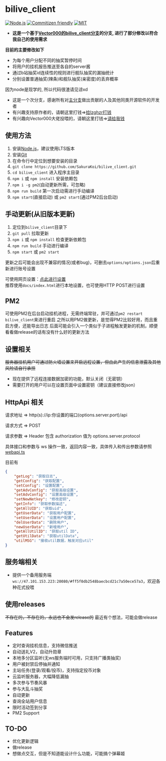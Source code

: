 # bilive_client

[![Node.js](https://img.shields.io/badge/Node.js-v10.0%2B-green.svg)](https://nodejs.org)
[![Commitizen friendly](https://img.shields.io/badge/Commitizen-Friendly-brightgreen.svg)](http://commitizen.github.io/cz-cli/)
[![MIT](https://img.shields.io/badge/License-MIT-blue.svg)](https://github.com/SakuraKoi/bilive_client/blob/master/LICENSE)

* **这是一个基于[Vector000的bilive_client分支](https://github.com/Vector000/bilive_client)的分支, 进行了部分修改以符合我自己的使用需求**

**目前的主要修改如下**
* 为每个用户分配不同的抽奖暂停时间
* 将用户的挂机报告推送至各自的server酱
* 通过b站抽奖id连续性的规则进行舰队抽奖的漏抽统计
* 分别设置普通抽奖(辣条)和舰队抽奖(亲密度)的丢弃概率

因为node是现学的, 所以代码很渣请见谅xd

* 这是一个次分支，感谢所有对[主分支](https://github.com/lzghzr/bilive_client)做出贡献的人及其他同类开源软件的开发者
* 有兴趣支持原作者的，请朝这里打钱=>[给lzghzr打钱](https://github.com/lzghzr/bilive_client/wiki)
* 有兴趣向Vector000大佬投喂的，请朝这里打钱=>[请给我钱](https://github.com/Vector000/Something_Serious/blob/master/pics/mm_reward_qrcode.png)

## 使用方法

1. 安装[Node.js](https://nodejs.org/)，建议使用LTS版本
2. 安装[Git](https://git-scm.com/downloads)
3. 在命令行中定位到想要安装的目录
4. `git clone https://github.com/SakuraKoi/bilive_client.git`
5. `cd bilive_client` 进入程序主目录
6. `npm i` 或 `npm install` 安装依赖包
7. `npm i -g pm2`(自动更新所需，可忽略)
8. `npm run build` 第一次启动需进行手动编译
9. `npm start`(直接启动) 或 `pm2 start`(通过PM2后台启动)

## 手动更新(从旧版本更新)

1. 定位到`bilive_client`目录下
2. `git pull` 拉取更新
3. `npm i` 或 `npm install` 检查更新依赖包
4. `npm run build` 手动进行编译
5. `npm start` 或 `pm2 start`

更新之后可能会出现不兼容的情况(或者bug)，可删去`options/options.json`后重新进行账号设置

可使用网页设置：[点此进行设置](http://r07908.coding-pages.com/)\
推荐使用`docs/index.html`进行本地设置，也可使用HTTP POST进行设置

## PM2

可使用PM2在后台启动挂机进程，无需终端常驻，并可通过`pm2 restart bilive_client`来进行重启
之所以用PM2做更新，是觉得PM2比较好用，而且重启方便，还能导出日志
后面可能会引入一个类似于子进程触发更新的机制，顺便看看做release的话有没有什么好的更新方法

## 设置相关

~~服务器挂机用户可通过防火墙设置来开启远程设置，但由此产生的信息泄露及其他风险请自行承担~~

* 现在提供了远程连接数据加密的功能，默认关闭（无密钥）
* 需要打开的用户可以在设置页面中设置密钥（建议直接修改json）

## HttpApi 相关

请求地址 => http(s)://ip:你设置的端口(options.server.port)/api

请求方式 => POST

请求参数 => Header 包含 authorization 值为 options.server.protocol

具体接口和参数与 ws 操作一致，返回内容一致，具体传入和传出参数请参照 [webapi.ts](./blob/master/bilive/webapi.ts)

目前有

```json
{
    "getLog": "获取日志",
    "getConfig": "获取配置",
    "setConfig": "设置配置",
    "getAdvConfig": "获取高级设置",
    "setAdvConfig": "设置高级设置",
    "setNewNetkey": "修改密钥",
    "getInfo": "获取参数描述",
    "getAllUID": "获取uid",
    "getUserData": "获取用户配置",
    "setUserData": "设置用户配置",
    "delUserData": "删除用户",
    "newUserData": "新增用户",
    "getAllUtilID": "获取util ID",
    "getUtilData": "获取utilData",
    "utilMSG": "接收util数据，触发对应util"
}
```

## 服务端相关

* 提供一个备用服务端`ws://47.101.153.223:20080/#ff5f0db2548baecbcd21c7a50ece57a3`，欢迎各种花式投喂

## 使用releases

~~不存在的，不存在的，永远也不会发release的~~
最近有个想法，可能会做release

## Features

* 定时查询挂机信息，支持微信推送
* 自动送礼V2，自动升勋章
* 本地多分区监听(无ws服务端时可用，只支持广播类抽奖)
* 用户被封禁后停抽并通知
* 主站任务(登录/观看/投币)，支持指定投币对象
* 云监听服务器，大幅降低漏抽
* 多次参与节奏风暴
* 参与大乱斗抽奖
* 自动更新
* 查询全站用户信息
* 限时活动签到分享
* PM2 Support

## TO-DO

* 优化更新逻辑
* 做release
* 想做点交互，但是不知道能设计什么功能，可能搞个弹幕姬
